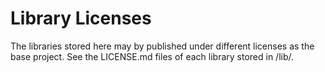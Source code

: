 # Library Licenses

The libraries stored here may by published under different licenses as the base project. See the LICENSE.md files of each library stored in /lib/.

